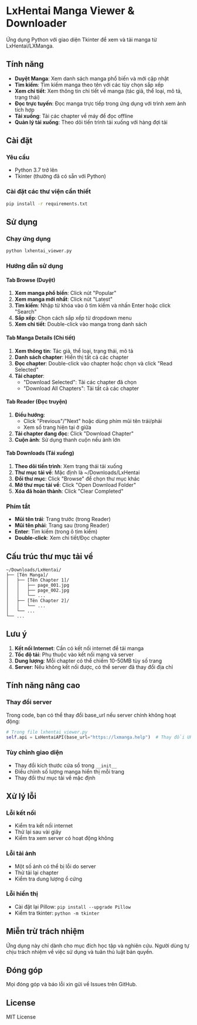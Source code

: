 # LxHentai Manga Viewer & Downloader

Ứng dụng Python với giao diện Tkinter để xem và tải manga từ LxHentai/LXManga.

## Tính năng

- **Duyệt Manga**: Xem danh sách manga phổ biến và mới cập nhật
- **Tìm kiếm**: Tìm kiếm manga theo tên với các tùy chọn sắp xếp
- **Xem chi tiết**: Xem thông tin chi tiết về manga (tác giả, thể loại, mô tả, trạng thái)
- **Đọc trực tuyến**: Đọc manga trực tiếp trong ứng dụng với trình xem ảnh tích hợp
- **Tải xuống**: Tải các chapter về máy để đọc offline
- **Quản lý tải xuống**: Theo dõi tiến trình tải xuống với hàng đợi tải

## Cài đặt

### Yêu cầu
- Python 3.7 trở lên
- Tkinter (thường đã có sẵn với Python)

### Cài đặt các thư viện cần thiết

```bash
pip install -r requirements.txt
```

## Sử dụng

### Chạy ứng dụng

```bash
python lxhentai_viewer.py
```

### Hướng dẫn sử dụng

#### Tab Browse (Duyệt)
1. **Xem manga phổ biến**: Click nút "Popular"
2. **Xem manga mới nhất**: Click nút "Latest"
3. **Tìm kiếm**: Nhập từ khóa vào ô tìm kiếm và nhấn Enter hoặc click "Search"
4. **Sắp xếp**: Chọn cách sắp xếp từ dropdown menu
5. **Xem chi tiết**: Double-click vào manga trong danh sách

#### Tab Manga Details (Chi tiết)
1. **Xem thông tin**: Tác giả, thể loại, trạng thái, mô tả
2. **Danh sách chapter**: Hiển thị tất cả các chapter
3. **Đọc chapter**: Double-click vào chapter hoặc chọn và click "Read Selected"
4. **Tải chapter**: 
   - "Download Selected": Tải các chapter đã chọn
   - "Download All Chapters": Tải tất cả các chapter

#### Tab Reader (Đọc truyện)
1. **Điều hướng**: 
   - Click "Previous"/"Next" hoặc dùng phím mũi tên trái/phải
   - Xem số trang hiện tại ở giữa
2. **Tải chapter đang đọc**: Click "Download Chapter"
3. **Cuộn ảnh**: Sử dụng thanh cuộn nếu ảnh lớn

#### Tab Downloads (Tải xuống)
1. **Theo dõi tiến trình**: Xem trạng thái tải xuống
2. **Thư mục tải về**: Mặc định là ~/Downloads/LxHentai
3. **Đổi thư mục**: Click "Browse" để chọn thư mục khác
4. **Mở thư mục tải về**: Click "Open Download Folder"
5. **Xóa đã hoàn thành**: Click "Clear Completed"

### Phím tắt

- **Mũi tên trái**: Trang trước (trong Reader)
- **Mũi tên phải**: Trang sau (trong Reader)
- **Enter**: Tìm kiếm (trong ô tìm kiếm)
- **Double-click**: Xem chi tiết/Đọc chapter

## Cấu trúc thư mục tải về

```
~/Downloads/LxHentai/
├── [Tên Manga]/
│   ├── [Tên Chapter 1]/
│   │   ├── page_001.jpg
│   │   ├── page_002.jpg
│   │   └── ...
│   ├── [Tên Chapter 2]/
│   │   └── ...
│   └── ...
└── ...
```

## Lưu ý

1. **Kết nối Internet**: Cần có kết nối internet để tải manga
2. **Tốc độ tải**: Phụ thuộc vào kết nối mạng và server
3. **Dung lượng**: Mỗi chapter có thể chiếm 10-50MB tùy số trang
4. **Server**: Nếu không kết nối được, có thể server đã thay đổi địa chỉ

## Tính năng nâng cao

### Thay đổi server
Trong code, bạn có thể thay đổi base_url nếu server chính không hoạt động:

```python
# Trong file lxhentai_viewer.py
self.api = LxHentaiAPI(base_url="https://lxmanga.help")  # Thay đổi URL ở đây
```

### Tùy chỉnh giao diện
- Thay đổi kích thước cửa sổ trong `__init__`
- Điều chỉnh số lượng manga hiển thị mỗi trang
- Thay đổi thư mục tải về mặc định

## Xử lý lỗi

### Lỗi kết nối
- Kiểm tra kết nối internet
- Thử lại sau vài giây
- Kiểm tra xem server có hoạt động không

### Lỗi tải ảnh
- Một số ảnh có thể bị lỗi do server
- Thử tải lại chapter
- Kiểm tra dung lượng ổ cứng

### Lỗi hiển thị
- Cài đặt lại Pillow: `pip install --upgrade Pillow`
- Kiểm tra tkinter: `python -m tkinter`

## Miễn trừ trách nhiệm

Ứng dụng này chỉ dành cho mục đích học tập và nghiên cứu. Người dùng tự chịu trách nhiệm về việc sử dụng và tuân thủ luật bản quyền.

## Đóng góp

Mọi đóng góp và báo lỗi xin gửi về Issues trên GitHub.

## License

MIT License